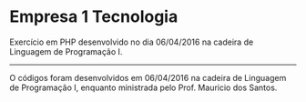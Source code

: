 # Empresa 1 Tecnologia

Exercício em PHP desenvolvido no dia 06/04/2016 na cadeira de Linguagem de Programação I.

---

O códigos foram desenvolvidos em 06/04/2016 na cadeira de Linguagem de Programação I,
enquanto ministrada pelo Prof. Mauricio dos Santos.
